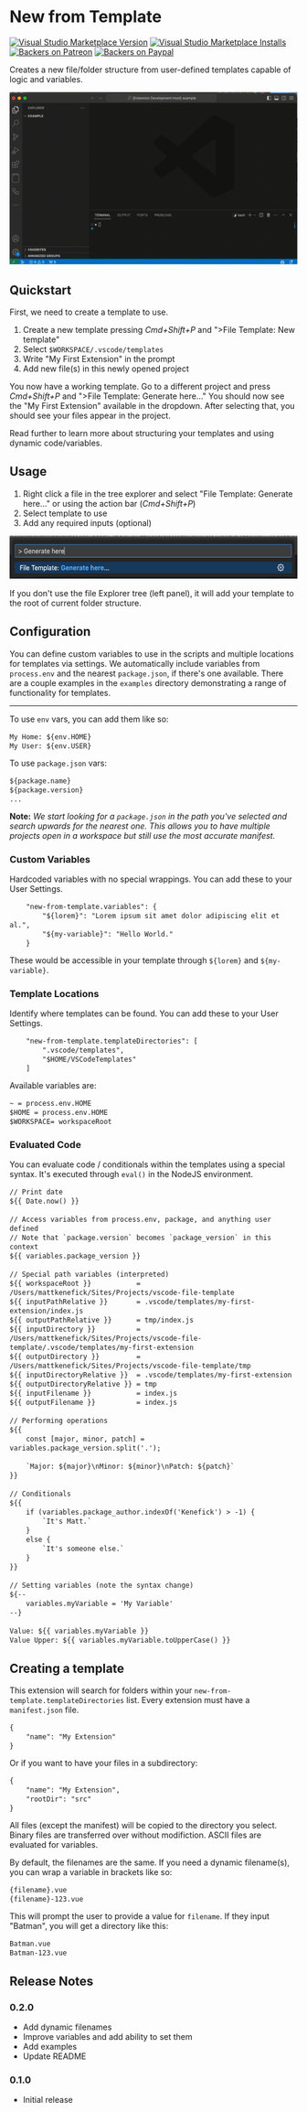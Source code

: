 # New from Template

[![Visual Studio Marketplace Version](https://img.shields.io/visual-studio-marketplace/v/polymermallard.file-template.svg)](https://marketplace.visualstudio.com/items?itemName=polymermallard.new-from-template)
[![Visual Studio Marketplace Installs](https://img.shields.io/visual-studio-marketplace/i/polymermallard.file-template.svg)](https://marketplace.visualstudio.com/items?itemName=polymermallard.new-from-template)
[![Backers on Patreon](https://img.shields.io/badge/backer-Patreon-orange.svg)](https://www.patreon.com/mattkenefick)
[![Backers on Paypal](https://img.shields.io/badge/backer-Paypal-blue.svg)](https://paypal.me/polymermallard)

Creates a new file/folder structure from user-defined templates capable of logic and variables.

![Example](assets/file-template.gif)

## Quickstart

First, we need to create a template to use.

1. Create a new template pressing _Cmd+Shift+P_ and ">File Template: New template"
2. Select `$WORKSPACE/.vscode/templates`
3. Write "My First Extension" in the prompt
4. Add new file(s) in this newly opened project

You now have a working template. Go to a different project and press _Cmd+Shift+P_ and ">File Template: Generate here..." You should now see the "My First Extension" available in the dropdown. After selecting that, you should see your files appear in the project.

Read further to learn more about structuring your templates and using dynamic code/variables.

## Usage

1. Right click a file in the tree explorer and select "File Template: Generate here..." or using the action bar (_Cmd+Shift+P_)
2. Select template to use
3. Add any required inputs (optional)

<div style="text-align: center">
	<img src="./assets/screenshot-generate-here-b.png" height="75" />
</div>

If you don't use the file Explorer tree (left panel), it will add your template to the root of current folder structure.

## Configuration

You can define custom variables to use in the scripts and multiple locations for templates via settings. We automatically include variables from `process.env` and the nearest `package.json`, if there's one available. There are a couple examples in the `examples` directory demonstrating a range of functionality for templates.

---

To use `env` vars, you can add them like so:

```
My Home: ${env.HOME}
My User: ${env.USER}
```

To use `package.json` vars:

```
${package.name}
${package.version}
...
```

**Note:** _We start looking for a `package.json` in the path you've selected and search upwards for the nearest one. This allows you to have multiple projects open in a workspace but still use the most accurate manifest._

### Custom Variables

Hardcoded variables with no special wrappings. You can add these to your User Settings.

```
	"new-from-template.variables": {
		"${lorem}": "Lorem ipsum sit amet dolor adipiscing elit et al.",
		"${my-variable}": "Hello World."
	}
```

These would be accessible in your template through `${lorem}` and `${my-variable}`.

### Template Locations

Identify where templates can be found. You can add these to your User Settings.

```
	"new-from-template.templateDirectories": [
		".vscode/templates",
		"$HOME/VSCodeTemplates"
	]
```

Available variables are:

```
~ = process.env.HOME
$HOME = process.env.HOME
$WORKSPACE= workspaceRoot
```

### Evaluated Code

You can evaluate code / conditionals within the templates using a special syntax. It's executed through `eval()` in the NodeJS environment.

```
// Print date
${{ Date.now() }}

// Access variables from process.env, package, and anything user defined
// Note that `package.version` becomes `package_version` in this context
${{ variables.package_version }}

// Special path variables (interpreted)
${{ workspaceRoot }}           = /Users/mattkenefick/Sites/Projects/vscode-file-template
${{ inputPathRelative }}       = .vscode/templates/my-first-extension/index.js
${{ outputPathRelative }}      = tmp/index.js
${{ inputDirectory }}          = /Users/mattkenefick/Sites/Projects/vscode-file-template/.vscode/templates/my-first-extension
${{ outputDirectory }}         = /Users/mattkenefick/Sites/Projects/vscode-file-template/tmp
${{ inputDirectoryRelative }}  = .vscode/templates/my-first-extension
${{ outputDirectoryRelative }} = tmp
${{ inputFilename }}           = index.js
${{ outputFilename }}          = index.js

// Performing operations
${{
	const [major, minor, patch] = variables.package_version.split('.');

	`Major: ${major}\nMinor: ${minor}\nPatch: ${patch}`
}}

// Conditionals
${{
	if (variables.package_author.indexOf('Kenefick') > -1) {
		`It's Matt.`
	}
	else {
		`It's someone else.`
	}
}}

// Setting variables (note the syntax change)
${--
	variables.myVariable = 'My Variable'
--}

Value: ${{ variables.myVariable }}
Value Upper: ${{ variables.myVariable.toUpperCase() }}
```

## Creating a template

This extension will search for folders within your `new-from-template.templateDirectories` list. Every extension must have a `manifest.json` file.

```
{
	"name": "My Extension"
}
```

Or if you want to have your files in a subdirectory:

```
{
	"name": "My Extension",
	"rootDir": "src"
}
```

All files (except the manifest) will be copied to the directory you select. Binary files are transferred over without modifiction. ASCII files are evaluated for variables.

By default, the filenames are the same. If you need a dynamic filename(s), you can wrap a variable in brackets like so:

```
{filename}.vue
{filename}-123.vue
```

This will prompt the user to provide a value for `filename`. If they input "Batman", you will get a directory like this:

```
Batman.vue
Batman-123.vue
```

## Release Notes

### 0.2.0

-   Add dynamic filenames
-   Improve variables and add ability to set them
-   Add examples
-   Update README

### 0.1.0

-   Initial release
